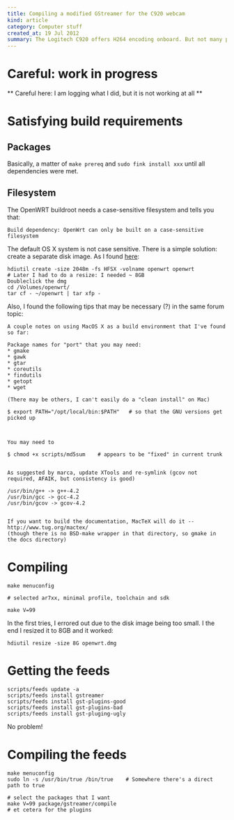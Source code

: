 ```yaml
--- 
title: Compiling a modified GStreamer for the C920 webcam
kind: article
category: Computer stuff
created_at: 19 Jul 2012
summary: The Logitech C920 offers H264 encoding onboard. But not many programs can make use of it. I am trying to compile a patched GStreamer module that allows streaming of H264 directly from the C920 camera.
---
```


# Careful: work in progress #

** Careful here: I am logging what I did, but it is not working at
  all **


# Satisfying build requirements #

## Packages

Basically, a matter of `make prereq` and `sudo fink install xxx` until
all dependencies were met.

## Filesystem ##

The OpenWRT buildroot needs a case-sensitive filesystem and tells you
that:

    Build dependency: OpenWrt can only be built on a case-sensitive
    filesystem
	
The default OS X system is not case sensitive. There is a simple
solution: create a separate disk image. As I found
[here](https://forum.openwrt.org/viewtopic.php?id=20914):

    hdiutil create -size 2048m -fs HFSX -volname openwrt openwrt
	# Later I had to do a resize: I needed ~ 8GB
	Doubleclick the dmg
	cd /Volumes/openwrt/
	tar cf - ~/openwrt | tar xfp -

Also, I found the following tips that may be necessary (?) in the same
forum topic:

    A couple notes on using MacOS X as a build environment that I've found so far:

	Package names for "port" that you may need:
	* gmake
	* gawk
	* gtar
	* coreutils
	* findutils
	* getopt
	* wget

	(There may be others, I can't easily do a "clean install" on Mac)

	$ export PATH="/opt/local/bin:$PATH"   # so that the GNU versions get picked up



	You may need to

	$ chmod +x scripts/md5sum    # appears to be "fixed" in current trunk


	As suggested by marca, update XTools and re-symlink (gcov not required, AFAIK, but consistency is good)

	/usr/bin/g++ -> g++-4.2
	/usr/bin/gcc -> gcc-4.2
	/usr/bin/gcov -> gcov-4.2


	If you want to build the documentation, MacTeX will do it -- http://www.tug.org/mactex/
	(though there is no BSD-make wrapper in that directory, so gmake in the docs directory)

# Compiling

    make menuconfig
	
	# selected ar7xx, minimal profile, toolchain and sdk
	
	make V=99

In the first tries, I errored out due to the disk image being too
small. I the end I resized it to 8GB and it worked:

    hdiutil resize -size 8G openwrt.dmg
	
# Getting the feeds
    
	scripts/feeds update -a
	scripts/feeds install gstreamer
	scripts/feeds install gst-plugins-good
	scripts/feeds install gst-plugins-bad
	scripts/feeds install gst-pluging-ugly
	
	
No problem!

# Compiling the feeds

    make menuconfig
	sudo ln -s /usr/bin/true /bin/true    # Somewhere there's a direct
	path to true

	# select the packages that I want
    make V=99 package/gstreamer/compile
	# et cetera for the plugins
